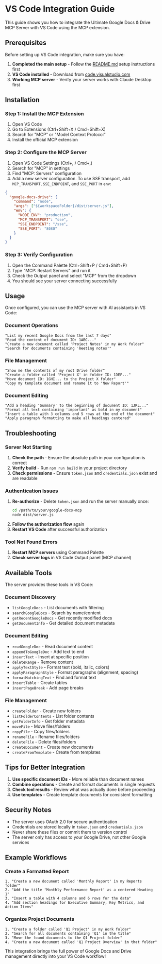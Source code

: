 # VS Code Integration Guide

This guide shows you how to integrate the Ultimate Google Docs & Drive MCP Server with VS Code using the MCP extension.

## Prerequisites

Before setting up VS Code integration, make sure you have:

1. **Completed the main setup** - Follow the [README.md](README.md) setup instructions first
2. **VS Code installed** - Download from [code.visualstudio.com](https://code.visualstudio.com/)
3. **Working MCP server** - Verify your server works with Claude Desktop first

## Installation

### Step 1: Install the MCP Extension

1. Open VS Code
2. Go to Extensions (Ctrl+Shift+X / Cmd+Shift+X)
3. Search for "MCP" or "Model Context Protocol"
4. Install the official MCP extension

### Step 2: Configure the MCP Server

1. Open VS Code Settings (Ctrl+, / Cmd+,)
2. Search for "MCP" in settings
3. Find "MCP: Servers" configuration
4. Add a new server configuration. To use SSE transport, add `MCP_TRANSPORT`, `SSE_ENDPOINT`, and `SSE_PORT` in `env`:

```json
{
  "google-docs-drive": {
    "command": "node",
    "args": ["${workspaceFolder}/dist/server.js"],
    "env": {
      "NODE_ENV": "production",
      "MCP_TRANSPORT": "sse",
      "SSE_ENDPOINT": "/sse",
      "SSE_PORT": "8080"
    }
  }
}
```

### Step 3: Verify Configuration

1. Open the Command Palette (Ctrl+Shift+P / Cmd+Shift+P)
2. Type "MCP: Restart Servers" and run it
3. Check the Output panel and select "MCP" from the dropdown
4. You should see your server connecting successfully

## Usage

Once configured, you can use the MCP server with AI assistants in VS Code:

### Document Operations

```
"List my recent Google Docs from the last 7 days"
"Read the content of document ID: 1ABC..."
"Create a new document called 'Project Notes' in my Work folder"
"Search for documents containing 'meeting notes'"
```

### File Management

```
"Show me the contents of my root Drive folder"
"Create a folder called 'Project X' in folder ID: 1DEF..."
"Move document ID: 1GHI... to the Project X folder"
"Copy my template document and rename it to 'New Report'"
```

### Document Editing

```
"Add a heading 'Summary' to the beginning of document ID: 1JKL..."
"Format all text containing 'important' as bold in my document"
"Insert a table with 3 columns and 5 rows at the end of the document"
"Apply paragraph formatting to make all headings centered"
```

## Troubleshooting

### Server Not Starting

1. **Check the path** - Ensure the absolute path in your configuration is correct
2. **Verify build** - Run `npm run build` in your project directory
3. **Check permissions** - Ensure `token.json` and `credentials.json` exist and are readable

### Authentication Issues

1. **Re-authorize** - Delete `token.json` and run the server manually once:
   ```bash
   cd /path/to/your/google-docs-mcp
   node dist/server.js
   ```
2. **Follow the authorization flow** again
3. **Restart VS Code** after successful authorization

### Tool Not Found Errors

1. **Restart MCP servers** using Command Palette
2. **Check server logs** in VS Code Output panel (MCP channel)

## Available Tools

The server provides these tools in VS Code:

### Document Discovery
- `listGoogleDocs` - List documents with filtering
- `searchGoogleDocs` - Search by name/content
- `getRecentGoogleDocs` - Get recently modified docs
- `getDocumentInfo` - Get detailed document metadata

### Document Editing
- `readGoogleDoc` - Read document content
- `appendToGoogleDoc` - Add text to end
- `insertText` - Insert at specific position
- `deleteRange` - Remove content
- `applyTextStyle` - Format text (bold, italic, colors)
- `applyParagraphStyle` - Format paragraphs (alignment, spacing)
- `formatMatchingText` - Find and format text
- `insertTable` - Create tables
- `insertPageBreak` - Add page breaks

### File Management
- `createFolder` - Create new folders
- `listFolderContents` - List folder contents
- `getFolderInfo` - Get folder metadata
- `moveFile` - Move files/folders
- `copyFile` - Copy files/folders
- `renameFile` - Rename files/folders
- `deleteFile` - Delete files/folders
- `createDocument` - Create new documents
- `createFromTemplate` - Create from templates

## Tips for Better Integration

1. **Use specific document IDs** - More reliable than document names
2. **Combine operations** - Create and format documents in single requests
3. **Check tool results** - Review what was actually done before proceeding
4. **Use templates** - Create template documents for consistent formatting

## Security Notes

- The server uses OAuth 2.0 for secure authentication
- Credentials are stored locally in `token.json` and `credentials.json`
- Never share these files or commit them to version control
- The server only has access to your Google Drive, not other Google services

## Example Workflows

### Create a Formatted Report

```
1. "Create a new document called 'Monthly Report' in my Reports folder"
2. "Add the title 'Monthly Performance Report' as a centered Heading 1"
3. "Insert a table with 4 columns and 6 rows for the data"
4. "Add section headings for Executive Summary, Key Metrics, and Action Items"
```

### Organize Project Documents

```
1. "Create a folder called 'Q1 Project' in my Work folder"
2. "Search for all documents containing 'Q1' in the title"
3. "Move the found documents to the Q1 Project folder"
4. "Create a new document called 'Q1 Project Overview' in that folder"
```

This integration brings the full power of Google Docs and Drive management directly into your VS Code workflow!
